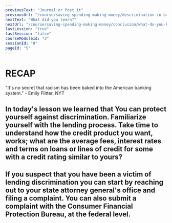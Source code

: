 ```yaml
---
previousText: "Journal or Post it"
previousUrl: "/course/saving-spending-making-money/descrimination-in-banking/journal-or-post-it"
nextText: "What did you learn?"
nextUrl: "/course/saving-spending-making-money/conclusion/what-do-you-know"
lastLession: "true"
lastSession: "false"
courseModuleId: "3"
sessionId: "8"
pageId: "5"
---
```



# RECAP

<sparkle-character-intro position="right" character="jen">
"It's no secret that racism has been baked into the American banking system." - Emily Flitter, NYT
</sparkle-character-intro>

## In today's lesson we learned that You can protect yourself against discrimination. Familiarize yourself with the lending process. Take time to understand how the credit product you want, works; what are the average fees, interest rates and terms on loans or lines of credit for some with a credit rating similar to yours?

## If you suspect that you have been a victim of lending discrimination you can start by reaching out to your state attorney general's office and filing a complaint. You can also submit a complaint with the Consumer Financial Protection Bureau, at the federal level. 
